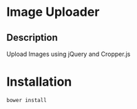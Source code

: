 # Image Uploader
## Description

Upload Images using jQuery and Cropper.js

# Installation

`bower install`
